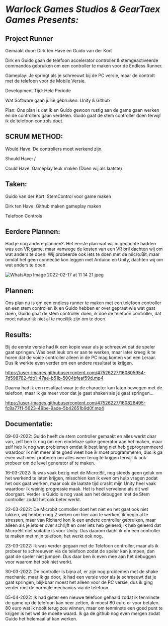 #                                          ***Warlock Games Studios & GearTaex Games Presents:***
##                                                         **Project Runner**

Gemaakt door: Dirk ten Have en Guido van der Kort



Dirk en Guido gaan de telefoon accelerator controller & stemgeactiveerde commandos gebruiken om een controller te maken voor de Endless Runner.

Gameplay: 
Je springt als je schreeuwt bij de PC versie, maar de controlt met de telefoon voor de Mobile Versie.

Development Tijd: 
Hele Periode

Wat Software gaan jullie gebruiken:
Unity & Github

Plan:
Ons plan is dat ik en Guido gewoon rustig aan de game gaan werken en de controllers gaan verdelen. Guido gaat de stem controller doen terwijl ik de telefoon
controls doet.

## SCRUM METHOD:
Would Have:
De controllers moet werkend zijn.

Should Have: 
/

Could Have: 
Gameplay leuk maken (Doen wij als laatste)

## Taken: 

Guido van der Kort: 
StemControl voor game maken

Dirk ten Have: 
Github maken 
gameplay maken 

Telefoon Controls

## Eerdere Plannen:
Had je nog andere plannen?: 
Het eerste plan wat wij in gedachte hadden was een VR game, maar vanwege de kosten van een VR bril dachten wij om wat anders te doen. Wij probeerde ook iets te doen 
met de micro:Bit, maar omdat het geen connectie kon leggen met Arduino en Unity, dachten wij om wat anders te doen.

 ![WhatsApp Image 2022-02-17 at 11 14 21 jpeg](https://user-images.githubusercontent.com/47526227/154455205-e952a146-8766-450f-9d97-6cad3825b2f2.png)
 
## Plannen:
Ons plan nu is om een endless runner te maken met een telefoon controller en een stem controller. Ik en Guido hebben er over gepraat wie wat gaat doen, Guido gaat de stem controller doen, ik doe de telefoon controller, dat moet natuurlijk niet al te moeilijk zijn om te doen.

## Results:

Bij de eerste versie had ik een kopie waar als je schreeuwt dat de speler gaat springen. Was best leuk om er aan te werken, maar later kreeg ik te horen dat 
de voice controller alleen in de PC mag komen van een Leraar. Dus ik werkte even verder om een andere resultaat te krijgen.

https://user-images.githubusercontent.com/47526227/160805954-7d598782-fdb1-47ae-b51b-5004bfeaf59d.mp4

Daarna had ik een resultaat waar je de character kan laten bewegen met de telefoon, maar ik ga meer voor dat je gaat shaken als je gaat springen...

https://user-images.githubusercontent.com/47526227/160828495-fc8a77f1-5623-49be-9ade-5b42651b9d0f.mp4



## Documentatie:

09-03-2022:
Guido heeft de stem controller gemaakt en alles werkt daar van, zelf ben ik nog om een eindeloze spike generator aan het maken, maar zelf heb ik nog wat problemen
omdat ik best lang niet heb geprogrammeerd waardoor ik niet meer al te goed weet hoe ik moet programmeren, dus ik ga even wat meer proberen om alles weer terug te 
krijgen terwijl ik ook probeer om de level generator af te maken.

16-03-2022:
Ik was vaak bezig met de Micro:Bit, nog steeds geen geluk om het werkend te laten krijgen, misschien kan ik even om hulp vragen zodat het ook gaat werken, maar ook
de laatste tijd crasht mijn Unity heel vaak waardoor ik weinig progressie maak. Het is heel vervelend als dit wel doorgaat. Verder is Guido is nog vaak 
aan het debuggen met de Stem controller zodat het ook beter werkt. 

22-03-2022:
De Microbit controller doet het niet en het gaat ook niet lukken, wij hebben nog 2 weken om hier aan te werken, ik begin al te stressen, maar van Richard
kon ik een andere controller gebruiken, maar alleen als je iets er over schrijft en over iets heb geleerd, ik heb geleerd dat Micro:Bit niet suitable is voor Unity.
Dus daarom dacht ik om een controller te maken met mijn telefoon, het werkt ook nog.

23-03-2022:
Ik was verder gegaan met de Telefoon controller, maar als ik probeer te schreeuwen via de telefoon zodat de speler kan jumpen, dan gaat de speler niet jumpen.
Dus daar ben ik even mee aan het debuggen voor waarom het ook niet werkt.

30-03-2022:
De controller is bijna af, er zijn nog problemen met de shake mechanic, maar ik ga door, ik had een versie voor als je schreeuwt dat je gaat springen,
blijkbaar moest het alleen voor de PC versie, dus ik ging verder met de normale mechanics via de telefoon.

05-04-2022:
Ik had gister een nieuwe telefoon gehaald zodat ik tenminste de game op de telefoon kan neer zetten, ik moest 80 euro er voor betalen. 80 euro wat ik nooit
terug zou winnen, maar om tenminste een goed punt te krijgen is het wel de moeite waard. Ik ga de github nog even mergen zodat Guido het helemaal af kan werken.

